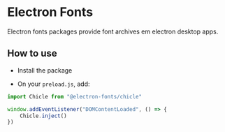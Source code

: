 # Electron Fonts

Electron fonts packages provide font archives em electron desktop apps.

## How to use

* Install the package

* On your `preload.js`, add:

```ts
import Chicle from "@electron-fonts/chicle"

window.addEventListener("DOMContentLoaded", () => {
    Chicle.inject()
})
```